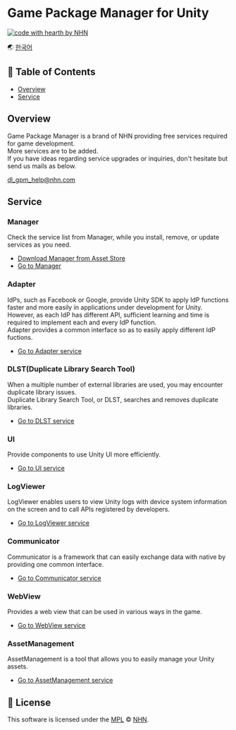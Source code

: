 # Game Package Manager for Unity

[![code with hearth by NHN ](https://img.shields.io/badge/%3C%2F%3E%20with%20%E2%99%A5%20by-NHN-ff1414.svg)](https://github.com/nhn)

🌏 [한국어](README.md)

## 🚩 Table of Contents

* [Overview](#overview)
* [Service](#service)

## Overview

Game Package Manager is a brand of NHN providing free services required for game development.<br/>
More services are to be added.<br/>
If you have ideas regarding service upgrades or inquiries, don't hesitate but send us mails as below.

dl_gpm_help@nhn.com


## Service

### Manager

Check the service list from Manager, while you install, remove, or update services as you need.

* [Download Manager from Asset Store](https://assetstore.unity.com/packages/slug/147711)
* [Go to Manager](docs/Manager/README.en.md)

### Adapter

IdPs, such as Facebook or Google, provide Unity SDK to apply IdP functions faster and more easily in applications under development for Unity.<br/> However, as each IdP has different API, sufficient learning and time is required to implement each and every IdP function. <br/>
Adapter provides a common interface so as to easily apply different IdP fuctions.

* [Go to Adapter service](docs/Adapter/README.en.md)

### DLST(Duplicate Library Search Tool)

When a multiple number of external libraries are used, you may encounter duplicate library issues.<br/>
Duplicate Library Search Tool, or DLST,  searches and removes duplicate libraries.

* [Go to DLST service](docs/DLST/README.en.md)

### UI

Provide components to use Unity UI more efficiently.

* [Go to UI service](docs/UI/README.en.md)

### LogViewer

LogViewer enables users to view Unity logs with device system information on the screen and to call APIs registered by developers.

* [Go to LogViewer service](docs/LogViewer/README.en.md)

### Communicator

Communicator is a framework that can easily exchange data with native by providing one common interface.

* [Go to Communicator service](docs/Communicator/README.en.md)

### WebView

Provides a web view that can be used in various ways in the game.

* [Go to WebView service](docs/WebView/README.en.md)

### AssetManagement

AssetManagement is a tool that allows you to easily manage your Unity assets.

* [Go to AssetManagement service](docs/AssetManagement/README.en.md)

## 📜 License

This software is licensed under the [MPL](https://github.com/nhn/gpm.unity/blob/master/LICENSE) © [NHN](https://github.com/nhn).